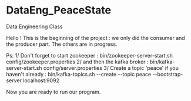# DataEng_PeaceState
Data Engineering Class

Hello ! 
This is the beginning of the project : we only did the consumer and the producer part. 
The others are in progress. 

Ps: 
1/ Don't forget to start zookeeper : bin/zookeeper-server-start.sh config/zookeeper.properties
2/ and then the kafka broker : bin/kafka-server-start.sh config/server.properties
3/ Create a topic 'peace' if you haven't already : bin/kafka-topics.sh --create --topic peace --bootstrap-server localhost:9092

Now you are ready to run our program.
